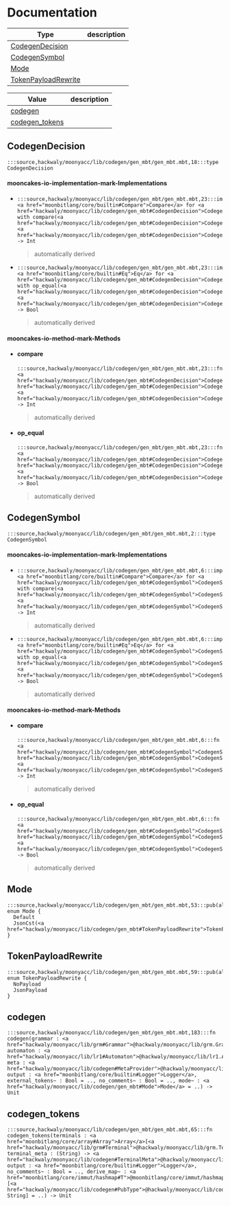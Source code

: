 # Documentation
|Type|description|
|---|---|
|[CodegenDecision](#CodegenDecision)||
|[CodegenSymbol](#CodegenSymbol)||
|[Mode](#Mode)||
|[TokenPayloadRewrite](#TokenPayloadRewrite)||

|Value|description|
|---|---|
|[codegen](#codegen)||
|[codegen\_tokens](#codegen_tokens)||

## CodegenDecision

```moonbit
:::source,hackwaly/moonyacc/lib/codegen/gen_mbt/gen_mbt.mbt,18:::type CodegenDecision
```


#### mooncakes-io-implementation-mark-Implementations
- ```moonbit
  :::source,hackwaly/moonyacc/lib/codegen/gen_mbt/gen_mbt.mbt,23:::impl <a href="moonbitlang/core/builtin#Compare">Compare</a> for <a href="hackwaly/moonyacc/lib/codegen/gen_mbt#CodegenDecision">CodegenDecision</a> with compare(<a href="hackwaly/moonyacc/lib/codegen/gen_mbt#CodegenDecision">CodegenDecision</a>, <a href="hackwaly/moonyacc/lib/codegen/gen_mbt#CodegenDecision">CodegenDecision</a>) -> Int
  ```
  > automatically derived
- ```moonbit
  :::source,hackwaly/moonyacc/lib/codegen/gen_mbt/gen_mbt.mbt,23:::impl <a href="moonbitlang/core/builtin#Eq">Eq</a> for <a href="hackwaly/moonyacc/lib/codegen/gen_mbt#CodegenDecision">CodegenDecision</a> with op_equal(<a href="hackwaly/moonyacc/lib/codegen/gen_mbt#CodegenDecision">CodegenDecision</a>, <a href="hackwaly/moonyacc/lib/codegen/gen_mbt#CodegenDecision">CodegenDecision</a>) -> Bool
  ```
  > automatically derived

#### mooncakes-io-method-mark-Methods
- #### compare
  ```moonbit
  :::source,hackwaly/moonyacc/lib/codegen/gen_mbt/gen_mbt.mbt,23:::fn <a href="hackwaly/moonyacc/lib/codegen/gen_mbt#CodegenDecision">CodegenDecision</a>::compare(<a href="hackwaly/moonyacc/lib/codegen/gen_mbt#CodegenDecision">CodegenDecision</a>, <a href="hackwaly/moonyacc/lib/codegen/gen_mbt#CodegenDecision">CodegenDecision</a>) -> Int
  ```
  > automatically derived
- #### op\_equal
  ```moonbit
  :::source,hackwaly/moonyacc/lib/codegen/gen_mbt/gen_mbt.mbt,23:::fn <a href="hackwaly/moonyacc/lib/codegen/gen_mbt#CodegenDecision">CodegenDecision</a>::op_equal(<a href="hackwaly/moonyacc/lib/codegen/gen_mbt#CodegenDecision">CodegenDecision</a>, <a href="hackwaly/moonyacc/lib/codegen/gen_mbt#CodegenDecision">CodegenDecision</a>) -> Bool
  ```
  > automatically derived

## CodegenSymbol

```moonbit
:::source,hackwaly/moonyacc/lib/codegen/gen_mbt/gen_mbt.mbt,2:::type CodegenSymbol
```


#### mooncakes-io-implementation-mark-Implementations
- ```moonbit
  :::source,hackwaly/moonyacc/lib/codegen/gen_mbt/gen_mbt.mbt,6:::impl <a href="moonbitlang/core/builtin#Compare">Compare</a> for <a href="hackwaly/moonyacc/lib/codegen/gen_mbt#CodegenSymbol">CodegenSymbol</a> with compare(<a href="hackwaly/moonyacc/lib/codegen/gen_mbt#CodegenSymbol">CodegenSymbol</a>, <a href="hackwaly/moonyacc/lib/codegen/gen_mbt#CodegenSymbol">CodegenSymbol</a>) -> Int
  ```
  > automatically derived
- ```moonbit
  :::source,hackwaly/moonyacc/lib/codegen/gen_mbt/gen_mbt.mbt,6:::impl <a href="moonbitlang/core/builtin#Eq">Eq</a> for <a href="hackwaly/moonyacc/lib/codegen/gen_mbt#CodegenSymbol">CodegenSymbol</a> with op_equal(<a href="hackwaly/moonyacc/lib/codegen/gen_mbt#CodegenSymbol">CodegenSymbol</a>, <a href="hackwaly/moonyacc/lib/codegen/gen_mbt#CodegenSymbol">CodegenSymbol</a>) -> Bool
  ```
  > automatically derived

#### mooncakes-io-method-mark-Methods
- #### compare
  ```moonbit
  :::source,hackwaly/moonyacc/lib/codegen/gen_mbt/gen_mbt.mbt,6:::fn <a href="hackwaly/moonyacc/lib/codegen/gen_mbt#CodegenSymbol">CodegenSymbol</a>::compare(<a href="hackwaly/moonyacc/lib/codegen/gen_mbt#CodegenSymbol">CodegenSymbol</a>, <a href="hackwaly/moonyacc/lib/codegen/gen_mbt#CodegenSymbol">CodegenSymbol</a>) -> Int
  ```
  > automatically derived
- #### op\_equal
  ```moonbit
  :::source,hackwaly/moonyacc/lib/codegen/gen_mbt/gen_mbt.mbt,6:::fn <a href="hackwaly/moonyacc/lib/codegen/gen_mbt#CodegenSymbol">CodegenSymbol</a>::op_equal(<a href="hackwaly/moonyacc/lib/codegen/gen_mbt#CodegenSymbol">CodegenSymbol</a>, <a href="hackwaly/moonyacc/lib/codegen/gen_mbt#CodegenSymbol">CodegenSymbol</a>) -> Bool
  ```
  > automatically derived

## Mode

```moonbit
:::source,hackwaly/moonyacc/lib/codegen/gen_mbt/gen_mbt.mbt,53:::pub(all) enum Mode {
  Default
  JsonCst(<a href="hackwaly/moonyacc/lib/codegen/gen_mbt#TokenPayloadRewrite">TokenPayloadRewrite</a>?)
}
```


## TokenPayloadRewrite

```moonbit
:::source,hackwaly/moonyacc/lib/codegen/gen_mbt/gen_mbt.mbt,59:::pub(all) enum TokenPayloadRewrite {
  NoPayload
  JsonPayload
}
```


## codegen

```moonbit
:::source,hackwaly/moonyacc/lib/codegen/gen_mbt/gen_mbt.mbt,183:::fn codegen(grammar : <a href="hackwaly/moonyacc/lib/grm#Grammar">@hackwaly/moonyacc/lib/grm.Grammar</a>, automaton : <a href="hackwaly/moonyacc/lib/lr1#Automaton">@hackwaly/moonyacc/lib/lr1.Automaton</a>, meta : <a href="hackwaly/moonyacc/lib/codegen#MetaProvider">@hackwaly/moonyacc/lib/codegen.MetaProvider</a>, output : <a href="moonbitlang/core/builtin#Logger">Logger</a>, external_tokens~ : Bool = .., no_comments~ : Bool = .., mode~ : <a href="hackwaly/moonyacc/lib/codegen/gen_mbt#Mode">Mode</a> = ..) -> Unit
```


## codegen\_tokens

```moonbit
:::source,hackwaly/moonyacc/lib/codegen/gen_mbt/gen_mbt.mbt,65:::fn codegen_tokens(terminals : <a href="moonbitlang/core/array#Array">Array</a>[<a href="hackwaly/moonyacc/lib/grm#Terminal">@hackwaly/moonyacc/lib/grm.Terminal</a>], terminal_meta : (String) -> <a href="hackwaly/moonyacc/lib/codegen#TerminalMeta">@hackwaly/moonyacc/lib/codegen.TerminalMeta</a>, output : <a href="moonbitlang/core/builtin#Logger">Logger</a>, no_comments~ : Bool = .., derive_map~ : <a href="moonbitlang/core/immut/hashmap#T">@moonbitlang/core/immut/hashmap.T</a>[<a href="hackwaly/moonyacc/lib/codegen#PubType">@hackwaly/moonyacc/lib/codegen.PubType</a>, String] = ..) -> Unit
```

